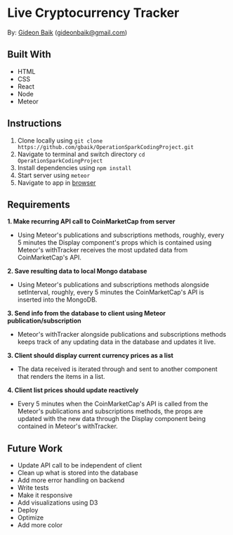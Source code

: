 # Live Cryptocurrency Tracker
By: [Gideon Baik](https://github.com/gbaik) (gideonbaik@gmail.com)

## Built With
* HTML
* CSS
* React
* Node
* Meteor

## Instructions
  1. Clone locally using `git clone https://github.com/gbaik/OperationSparkCodingProject.git`
  2. Navigate to terminal and switch directory `cd OperationSparkCodingProject`
  3. Install dependencies using `npm install`
  4. Start server using `meteor`
  5. Navigate to app in [browser](http://localhost:3000/)

## Requirements
**1. Make recurring API call to CoinMarketCap from server**
  - Using Meteor's publications and subscriptions methods, roughly, every 5 minutes the Display component's props which is contained using Meteor's withTracker receives the most updated data from CoinMarketCap's API.

**2. Save resulting data to local Mongo database**
  - Using Meteor's publications and subscriptions methods alongside setInterval, roughly, every 5 minutes the CoinMarketCap's API is inserted into the MongoDB.

**3. Send info from the database to client using Meteor publication/subscription**
  - Meteor's withTracker alongside publications and subscriptions methods keeps track of any updating data in the database and updates it live. 

**3. Client should display current currency prices as a list**
  - The data received is iterated through and sent to another component that renders the items in a list.

**4. Client list prices should update reactively**
  - Every 5 minutes when the CoinMarketCap's API is called from the Meteor's publications and subscriptions methods, the props are updated with the new data through the Display component being contained in Meteor's withTracker.

## Future Work
- Update API call to be independent of client
- Clean up what is stored into the database
- Add more error handling on backend
- Write tests
- Make it responsive
- Add visualizations using D3
- Deploy
- Optimize
- Add more color



